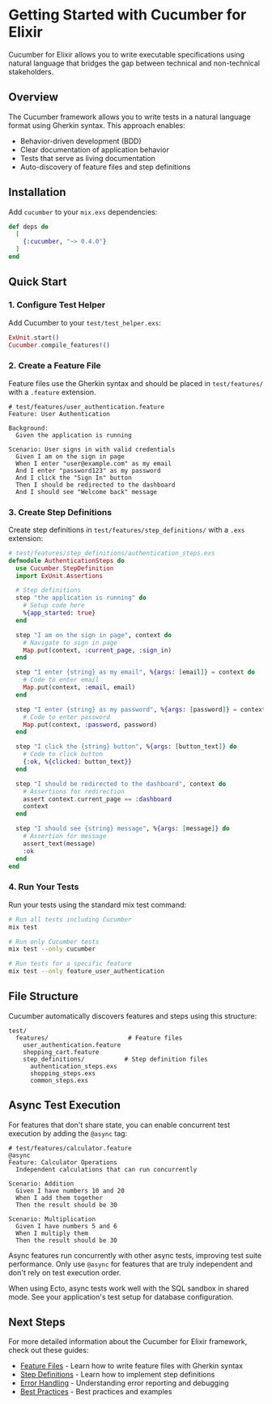 # Getting Started with Cucumber for Elixir

Cucumber for Elixir allows you to write executable specifications using natural language that bridges the gap between technical and non-technical stakeholders.

## Overview

The Cucumber framework allows you to write tests in a natural language format using Gherkin syntax. This approach enables:

- Behavior-driven development (BDD)
- Clear documentation of application behavior
- Tests that serve as living documentation
- Auto-discovery of feature files and step definitions

## Installation

Add `cucumber` to your `mix.exs` dependencies:

```elixir
def deps do
  [
    {:cucumber, "~> 0.4.0"}
  ]
end
```

## Quick Start

### 1. Configure Test Helper

Add Cucumber to your `test/test_helper.exs`:

```elixir
ExUnit.start()
Cucumber.compile_features!()
```

### 2. Create a Feature File

Feature files use the Gherkin syntax and should be placed in `test/features/` with a `.feature` extension.

```gherkin
# test/features/user_authentication.feature
Feature: User Authentication

Background:
  Given the application is running

Scenario: User signs in with valid credentials
  Given I am on the sign in page
  When I enter "user@example.com" as my email
  And I enter "password123" as my password
  And I click the "Sign In" button
  Then I should be redirected to the dashboard
  And I should see "Welcome back" message
```

### 3. Create Step Definitions

Create step definitions in `test/features/step_definitions/` with a `.exs` extension:

```elixir
# test/features/step_definitions/authentication_steps.exs
defmodule AuthenticationSteps do
  use Cucumber.StepDefinition
  import ExUnit.Assertions

  # Step definitions
  step "the application is running" do
    # Setup code here
    %{app_started: true}
  end

  step "I am on the sign in page", context do
    # Navigate to sign in page
    Map.put(context, :current_page, :sign_in)
  end

  step "I enter {string} as my email", %{args: [email]} = context do
    # Code to enter email
    Map.put(context, :email, email)
  end

  step "I enter {string} as my password", %{args: [password]} = context do
    # Code to enter password
    Map.put(context, :password, password)
  end

  step "I click the {string} button", %{args: [button_text]} do
    # Code to click button
    {:ok, %{clicked: button_text}}
  end

  step "I should be redirected to the dashboard", context do
    # Assertions for redirection
    assert context.current_page == :dashboard
    context
  end

  step "I should see {string} message", %{args: [message]} do
    # Assertion for message
    assert_text(message)
    :ok
  end
end
```

### 4. Run Your Tests

Run your tests using the standard mix test command:

```bash
# Run all tests including Cucumber
mix test

# Run only Cucumber tests
mix test --only cucumber

# Run tests for a specific feature
mix test --only feature_user_authentication
```

## File Structure

Cucumber automatically discovers features and steps using this structure:

```
test/
  features/                      # Feature files
    user_authentication.feature
    shopping_cart.feature
    step_definitions/           # Step definition files
      authentication_steps.exs
      shopping_steps.exs
      common_steps.exs
```

## Async Test Execution

For features that don't share state, you can enable concurrent test execution by adding the `@async` tag:

```gherkin
# test/features/calculator.feature
@async
Feature: Calculator Operations
  Independent calculations that can run concurrently

Scenario: Addition
  Given I have numbers 10 and 20
  When I add them together
  Then the result should be 30

Scenario: Multiplication
  Given I have numbers 5 and 6
  When I multiply them
  Then the result should be 30
```

Async features run concurrently with other async tests, improving test suite performance. Only use `@async` for features that are truly independent and don't rely on test execution order.

When using Ecto, async tests work well with the SQL sandbox in shared mode. See your application's test setup for database configuration.

## Next Steps

For more detailed information about the Cucumber for Elixir framework, check out these guides:

- [Feature Files](./feature_files.md) - Learn how to write feature files with Gherkin syntax
- [Step Definitions](./step_definitions.md) - Learn how to implement step definitions
- [Error Handling](./error_handling.md) - Understanding error reporting and debugging
- [Best Practices](./best_practices.md) - Best practices and examples
